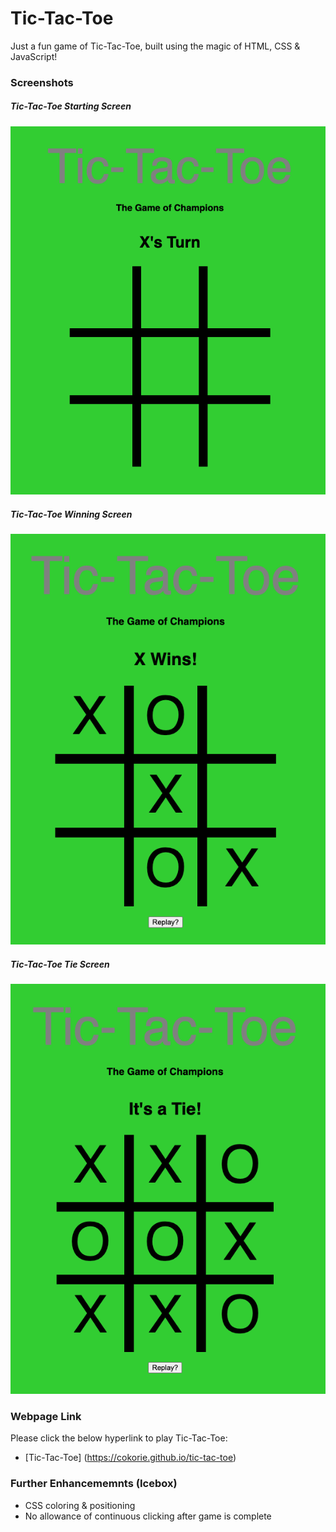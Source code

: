 # Tic-Tac-Toe

Just a fun game of Tic-Tac-Toe, built using the magic of HTML, CSS & JavaScript!

### __Screenshots__
##### Tic-Tac-Toe Starting Screen
![Tic-Tac-Toe Starting Screen](/img/tictactoe.png)

##### Tic-Tac-Toe Winning Screen
![Tic-Tac-Toe Winning Screen](/img/tictactoe-win.png)

##### Tic-Tac-Toe Tie Screen
![Tic-Tac-Toe Tie Screen](/img/tictactoe-tie.png)

### __Webpage Link__
Please click the below hyperlink to play Tic-Tac-Toe:
* [Tic-Tac-Toe] (https://cokorie.github.io/tic-tac-toe)

### __Further Enhancememnts (Icebox)__
* CSS coloring & positioning
* No allowance of continuous clicking after game is complete